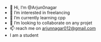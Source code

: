 - 👋 Hi, I’m @Arjun0nagar
- 👀 I’m interested in freelancing
- 🌱 I’m currently learning cpp
- 💞️ I’m looking to collaborate on any projet
- 📫 reach me on arjunnagar012@gmail.com
- I am a student 

<!---
Arjun0nagar/Arjun0nagar is a ✨ special ✨ repository because its `README.md` (this file) appears on your GitHub profile.
You can click the Preview link to take a look at your changes.
--->
